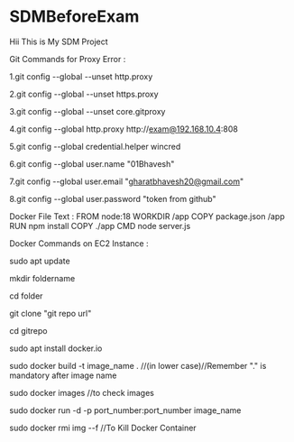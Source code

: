 # SDMBeforeExam

Hii This is My SDM Project

Git Commands for Proxy Error :

1.git config --global --unset http.proxy

2.git config --global --unset https.proxy

3.git config --global --unset core.gitproxy

4.git config --global http.proxy http://exam@192.168.10.4:808

5.git config --global credential.helper wincred

6.git config --global user.name "01Bhavesh"

7.git config --global user.email "gharatbhavesh20@gmail.com"

8.git config --global user.password "token from github"

Docker File Text : FROM node:18 WORKDIR /app COPY package.json /app RUN npm install COPY ./app CMD node server.js

Docker Commands on EC2 Instance :

sudo apt update


mkdir foldername

cd folder

git clone "git repo url"

cd gitrepo

sudo apt install docker.io

sudo docker build -t image_name . //(in lower case)//Remember "." is mandatory after image name

sudo docker images //to check images

sudo docker run -d -p port_number:port_number image_name

sudo docker rmi img --f //To Kill Docker Container
